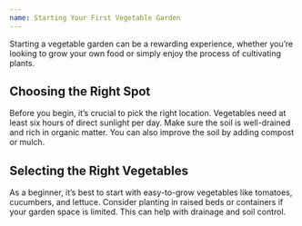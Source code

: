 ```yaml
--- 
name: Starting Your First Vegetable Garden
---
```


Starting a vegetable garden can be a rewarding experience, whether you’re looking to grow your own food or simply enjoy the process of cultivating plants.  

## Choosing the Right Spot  

Before you begin, it’s crucial to pick the right location. Vegetables need at least six hours of direct sunlight per day. Make sure the soil is well-drained and rich in organic matter. You can also improve the soil by adding compost or mulch.  

## Selecting the Right Vegetables  

As a beginner, it’s best to start with easy-to-grow vegetables like tomatoes, cucumbers, and lettuce. Consider planting in raised beds or containers if your garden space is limited. This can help with drainage and soil control.

